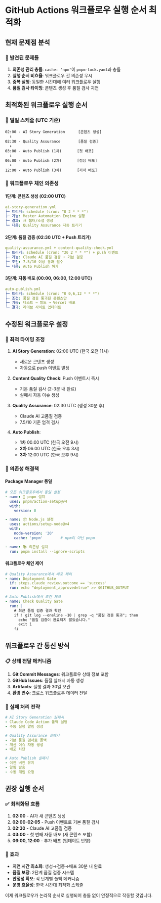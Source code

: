 # GitHub Actions 워크플로우 실행 순서 최적화

## 현재 문제점 분석

### 🚨 **발견된 문제들**
1. **의존성 관리 충돌**: `cache: 'npm'`이 `pnpm-lock.yaml`과 충돌
2. **실행 순서 비효율**: 워크플로우 간 의존성 무시
3. **중복 실행**: 동일한 시간대에 여러 워크플로우 실행
4. **품질 검사 타이밍**: 콘텐츠 생성 후 품질 검사 지연

## 최적화된 워크플로우 실행 순서

### 📅 **일일 스케줄 (UTC 기준)**

```
02:00 - AI Story Generation      [콘텐츠 생성]
  ↓
02:30 - Quality Assurance        [품질 검증] 
  ↓
03:00 - Auto Publish (1차)       [첫 배포]
  ↓
06:00 - Auto Publish (2차)       [점심 배포]
  ↓  
12:00 - Auto Publish (3차)       [저녁 배포]
```

### 🔄 **워크플로우 체인 의존성**

#### **1단계: 콘텐츠 생성** (02:00 UTC)
```yaml
ai-story-generation.yml
├─ 트리거: schedule (cron: "0 2 * * *")
├─ 기능: Master Automation Engine 실행
├─ 결과: 새 챕터/소설 생성
└─ 다음: Quality Assurance 자동 트리거
```

#### **2단계: 품질 검증** (02:30 UTC + Push 트리거)
```yaml
quality-assurance.yml + content-quality-check.yml
├─ 트리거: schedule (cron: "30 2 * * *") + push 이벤트
├─ 기능: Claude AI 품질 검증 + 기본 검증
├─ 조건: 7.5/10 이상 통과 필수
└─ 다음: Auto Publish 허가
```

#### **3단계: 자동 배포** (00:00, 06:00, 12:00 UTC)
```yaml
auto-publish.yml
├─ 트리거: schedule (cron: "0 0,6,12 * * *")
├─ 조건: 품질 검증 통과된 콘텐츠만
├─ 기능: 테스트 → 빌드 → Vercel 배포
└─ 결과: 라이브 사이트 업데이트
```

## 수정된 워크플로우 설정

### 🎯 **최적 타이밍 조정**

1. **AI Story Generation**: 02:00 UTC (한국 오전 11시)
   - 새로운 콘텐츠 생성
   - 자동으로 push 이벤트 발생

2. **Content Quality Check**: Push 이벤트시 즉시
   - 기본 품질 검사 (2-3분 내 완료)
   - 실패시 자동 이슈 생성

3. **Quality Assurance**: 02:30 UTC (생성 30분 후)
   - Claude AI 고품질 검증
   - 7.5/10 기준 엄격 검사

4. **Auto Publish**: 
   - **1차** 00:00 UTC (한국 오전 9시)
   - **2차** 06:00 UTC (한국 오후 3시) 
   - **3차** 12:00 UTC (한국 오후 9시)

### 🔧 **의존성 해결책**

#### **Package Manager 통일**
```yaml
# 모든 워크플로우에서 동일 설정
- name: 🔧 pnpm 설치
  uses: pnpm/action-setup@v4
  with:
    version: 8

- name: 📦 Node.js 설정
  uses: actions/setup-node@v4
  with:
    node-version: '20'
    cache: 'pnpm'        # npm이 아닌 pnpm

- name: 📚 의존성 설치
  run: pnpm install --ignore-scripts
```

#### **워크플로우 체인 제어**
```yaml
# Quality Assurance에서 배포 제어
- name: Deployment Gate
  if: steps.claude_review.outcome == 'success'
  run: echo "deployment_approved=true" >> $GITHUB_OUTPUT

# Auto Publish에서 조건 체크
- name: Check Quality Gate
  run: |
    # 최근 품질 검증 결과 확인
    if ! git log --oneline -10 | grep -q "품질 검증 통과"; then
      echo "품질 검증이 완료되지 않았습니다."
      exit 1
    fi
```

## 워크플로우 간 통신 방식

### 📋 **상태 전달 메커니즘**

1. **Git Commit Messages**: 워크플로우 상태 정보 포함
2. **GitHub Issues**: 품질 실패시 자동 생성
3. **Artifacts**: 실행 결과 30일 보관
4. **환경 변수**: 크로스 워크플로우 데이터 전달

### 🚦 **실패 처리 전략**

```yaml
# AI Story Generation 실패시
- Claude Code Action 폴백 실행
- 수동 실행 알림 생성

# Quality Assurance 실패시  
- 기본 품질 검사로 폴백
- 개선 이슈 자동 생성
- 배포 차단

# Auto Publish 실패시
- 이전 버전 유지
- 알림 발송
- 수동 개입 요청
```

## 권장 실행 순서

### ✅ **최적화된 흐름**

1. **02:00** - AI가 새 콘텐츠 생성
2. **02:00-02:05** - Push 이벤트로 기본 품질 검사
3. **02:30** - Claude AI 고품질 검증
4. **03:00** - 첫 번째 자동 배포 (새 콘텐츠 포함)
5. **06:00, 12:00** - 추가 배포 (업데이트 반영)

### 🎯 **효과**

- **지연 시간 최소화**: 생성→검증→배포 30분 내 완료
- **품질 보장**: 2단계 품질 검증 시스템
- **안정성 확보**: 각 단계별 폴백 메커니즘
- **운영 효율성**: 한국 시간대 최적화 스케줄

이제 워크플로우가 논리적 순서로 실행되어 충돌 없이 안정적으로 작동할 것입니다.